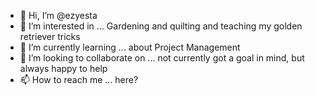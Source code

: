 - 👋 Hi, I’m @ezyesta
- 👀 I’m interested in ... Gardening and quilting and teaching my golden retriever tricks
- 🌱 I’m currently learning ... about Project Management
- 💞️ I’m looking to collaborate on ... not currently got a goal in mind, but always happy to help
- 📫 How to reach me ... here?

<!---
ezyesta/ezyesta is a ✨ special ✨ repository because its `README.md` (this file) appears on your GitHub profile.
You can click the Preview link to take a look at your changes.
--->
